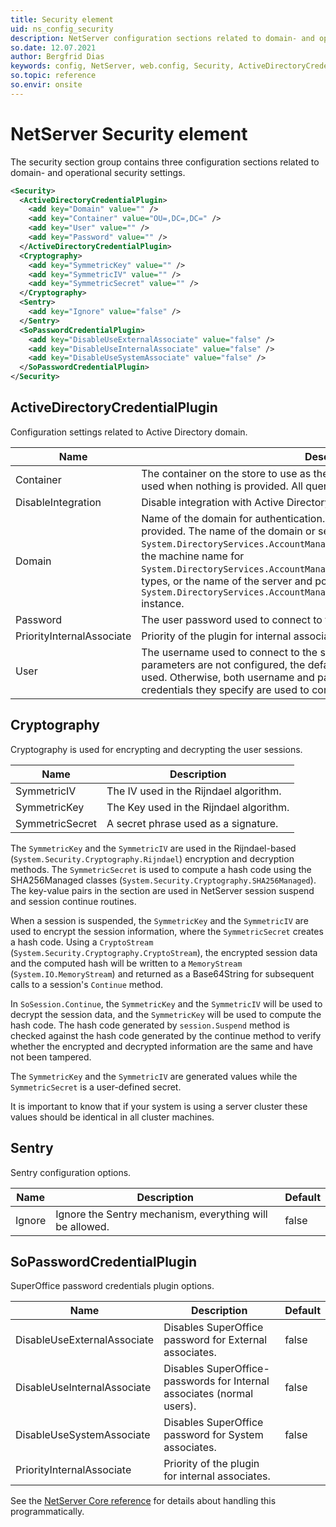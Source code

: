 ```yaml
---
title: Security element
uid: ns_config_security
description: NetServer configuration sections related to domain- and operational security settings.
so.date: 12.07.2021
author: Bergfrid Dias
keywords: config, NetServer, web.config, Security, ActiveDirectoryCredentialPlugin, Active Directory, DisableIntegration, Cryptography, SymmetricIV, SymmetricKey, SymmetricSecret, Rijndael, Sentry, SoPasswordCredentialPlugin, DisableUseExternalAssociate, DisableUseInternalAssociate, DisableUseSystemAssociate, session, PriorityInternalAssociate
so.topic: reference
so.envir: onsite
---
```


# NetServer Security element

The security section group contains three configuration sections related to domain- and operational security settings.

```XML
<Security>
  <ActiveDirectoryCredentialPlugin>
    <add key="Domain" value="" />
    <add key="Container" value="OU=,DC=,DC=" />
    <add key="User" value="" />
    <add key="Password" value="" />
  </ActiveDirectoryCredentialPlugin>
  <Cryptography>
    <add key="SymmetricKey" value="" />
    <add key="SymmetricIV" value="" />
    <add key="SymmetricSecret" value="" />
  </Cryptography>
  <Sentry>
    <add key="Ignore" value="false" />
  </Sentry>
  <SoPasswordCredentialPlugin>
    <add key="DisableUseExternalAssociate" value="false" />
    <add key="DisableUseInternalAssociate" value="false" />
    <add key="DisableUseSystemAssociate" value="false" />
  </SoPasswordCredentialPlugin>
</Security>
```

## ActiveDirectoryCredentialPlugin

Configuration settings related to Active Directory domain.

| Name | Description | Default |
|---|---|---|
| Container | The container on the store to use as the root of the context. Default container is used when nothing is provided. All queries are performed under this root. | |
| DisableIntegration | Disable integration with Active Directory. | false |
| Domain | Name of the domain for authentication. Default domain is used when nothing is provided. The name of the domain or server for `System.DirectoryServices.AccountManagement.ContextType.Domain` context types, the machine name for `System.DirectoryServices.AccountManagement.ContextType.Machine` context types, or the name of the server and port hosting the `System.DirectoryServices.AccountManagement.ContextType.ApplicationDirectory` instance. | |
| Password | The user password used to connect to the store. | |
| PriorityInternalAssociate | Priority of the plugin for internal associates. | |
| User | The username used to connect to the store. If the username and password parameters are not configured, the default credentials of the current principal are used. Otherwise, both username and password must be configured, and the credentials they specify are used to connect to the store. | |

## Cryptography

Cryptography is used for encrypting and decrypting the user sessions.

| Name | Description |
|---|---|
| SymmetricIV | The IV used in the Rijndael algorithm. |
| SymmetricKey | The Key used in the Rijndael algorithm. |
| SymmetricSecret | A secret phrase used as a signature. |

The `SymmetricKey` and the `SymmetricIV` are used in the Rijndael-based (`System.Security.Cryptography.Rijndael`) encryption and decryption methods. The `SymmetricSecret` is used to compute a hash code using the SHA256Managed classes (`System.Security.Cryptography.SHA256Managed`). The key-value pairs in the section are used in NetServer session suspend and session continue routines.

When a session is suspended, the `SymmetricKey` and the `SymmetricIV` are used to encrypt the session information, where the `SymmetricSecret` creates a hash code. Using a `CryptoStream` (`System.Security.Cryptography.CryptoStream`), the encrypted session data and the computed hash will be written to a `MemoryStream` (`System.IO.MemoryStream`) and returned as a Base64String for subsequent calls to a session's `Continue` method.

In `SoSession.Continue`, the `SymmetricKey` and the `SymmetricIV` will be used to decrypt the session data, and the `SymmetricKey` will be used to compute the hash code. The hash code generated by `session.Suspend` method is checked against the hash code generated by the continue method to verify whether the encrypted and decrypted information are the same and have not been tampered.

The `SymmetricKey` and the `SymmetricIV` are generated values while the `SymmetricSecret` is a user-defined secret.

It is important to know that if your system is using a server cluster these values should be identical in all cluster machines.

## Sentry

Sentry configuration options.

| Name | Description | Default |
|---|---|---|
| Ignore | Ignore the Sentry mechanism, everything will be allowed. | false |

## SoPasswordCredentialPlugin

SuperOffice password credentials plugin options.

| Name | Description | Default |
|---|---|---|
| DisableUseExternalAssociate | Disables SuperOffice password for External associates. | false |
| DisableUseInternalAssociate | Disables SuperOffice-passwords for Internal associates (normal users). | false |
| DisableUseSystemAssociate | Disables SuperOffice password for System associates. | false |
| PriorityInternalAssociate | Priority of the plugin for internal associates. | |

See the [NetServer Core reference][1] for details about handling this programmatically.

<!-- Referenced links -->
[1]: <xref:SuperOffice.Configuration.ConfigFile.Security>
